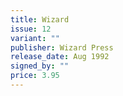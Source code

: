 ```yaml
---
title: Wizard
issue: 12
variant: ""
publisher: Wizard Press
release_date: Aug 1992
signed_by: ""
price: 3.95
---
```

